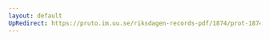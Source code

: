 ```yaml
---
layout: default
UpRedirect: https://pruto.im.uu.se/riksdagen-records-pdf/1874/prot-1874--ak--306/prot-1874--ak--306_004.pdf
---
```

